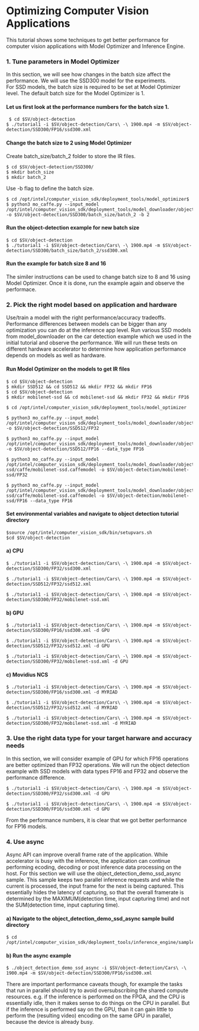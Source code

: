 # Optimizing Computer Vision Applications
This tutorial shows some techniques to get better performance for computer vision applications with Model Optimizer and Inference Engine. 


### 1. Tune parameters in Model Optimizer
In this section, we will see how changes in the batch size affect the performance. We will use the SSD300 model for the experiments.  
For SSD models, the batch size is required to be set at Model Optimizer level. The default batch size for the Model Optimizer is 1. 

#### Let us first look at the performance numbers for the batch size 1. 

	 $ cd $SV/object-detection
	$ ./tutorial1 -i $SV/object-detection/Cars\ -\ 1900.mp4 -m $SV/object-detection/SSD300/FP16/ssd300.xml


#### Change the batch size to 2 using Model Optimizer
 Create batch_size/batch_2 folder to store the IR files. 
 
 	$ cd $SV/object-detection/SSD300/
 	$ mkdir batch_size
	$ mkdir batch_2
	
Use -b flag to define the batch size.

	$ cd /opt/intel/computer_vision_sdk/deployment_tools/model_optimizer$  
	$ python3 mo_caffe.py --input_model /opt/intel/computer_vision_sdk/deployment_tools/model_downloader/object_detection/common/ssd/300/caffe/ssd300.caffemodel -o $SV/object-detection/SSD300/batch_size/batch_2 -b 2

#### Run the object-detection example for new batch size

	$ cd $SV/object-detection
	$ ./tutorial1 -i $SV/object-detection/Cars\ -\ 1900.mp4 -m $SV/object-detection/SSD300/batch_size/batch_2/ssd300.xml

#### Run the example for batch size 8 and 16
The similer instructions can be used to change batch size to 8 and 16 using Model Optimizer. Once it is done, run the example again and observe the performace. 


### 2. Pick the right model based on application and hardware
Use/train a model with the right performance/accuracy tradeoffs. Performance differences between models can be bigger than any optimization you can do at the inference app level.
Run various SSD models from model_downloader on the car detection example which we used in the initial tutorial and observe the performance. We will run these tests on different hardware accelerator to determine how application performance depends on models as well as hardware. 

#### Run Model Optimizer on the models to get IR files
	$ cd $SV/object-detection
	$ mkdir SSD512 && cd SSD512 && mkdir FP32 && mkdir FP16 
	$ cd $SV/object-detection
	$ mkdir mobilenet-ssd && cd mobilenet-ssd && mkdir FP32 && mkdir FP16 
	
	$ cd /opt/intel/computer_vision_sdk/deployment_tools/model_optimizer
	
	$ python3 mo_caffe.py --input_model /opt/intel/computer_vision_sdk/deployment_tools/model_downloader/object_detection/common/ssd/512/caffe/ssd512.caffemodel -o $SV/object-detection/SSD512/FP32
	
	$ python3 mo_caffe.py --input_model /opt/intel/computer_vision_sdk/deployment_tools/model_downloader/object_detection/common/ssd/512/caffe/ssd512.caffemodel -o $SV/object-detection/SSD512/FP16 --data_type FP16
	
	$ python3 mo_caffe.py --input_model /opt/intel/computer_vision_sdk/deployment_tools/model_downloader/object_detection/common/mobilenet-ssd/caffe/mobilenet-ssd.caffemodel -o $SV/object-detection/mobilenet-ssd/FP32
	
	$ python3 mo_caffe.py --input_model /opt/intel/computer_vision_sdk/deployment_tools/model_downloader/object_detection/common/mobilenet-ssd/caffe/mobilenet-ssd.caffemodel -o $SV/object-detection/mobilenet-ssd/FP16 --data_type FP16
		
#### Set environmental variables and navigate to object detection tutorial directory

	$source /opt/intel/computer_vision_sdk/bin/setupvars.sh
	$cd $SV/object-detection

#### a) CPU
 
 	$ ./tutorial1 -i $SV/object-detection/Cars\ -\ 1900.mp4 -m $SV/object-detection/SSD300/FP32/ssd300.xml
	
	$ ./tutorial1 -i $SV/object-detection/Cars\ -\ 1900.mp4 -m $SV/object-detection/SSD512/FP32/ssd512.xml
	
	$ ./tutorial1 -i $SV/object-detection/Cars\ -\ 1900.mp4 -m $SV/object-detection/SSD300/FP32/mobilenet-ssd.xml

#### b) GPU
 
 	$ ./tutorial1 -i $SV/object-detection/Cars\ -\ 1900.mp4 -m $SV/object-detection/SSD300/FP16/ssd300.xml -d GPU
	
	$ ./tutorial1 -i $SV/object-detection/Cars\ -\ 1900.mp4 -m $SV/object-detection/SSD512/FP32/ssd512.xml -d GPU
	
	$ ./tutorial1 -i $SV/object-detection/Cars\ -\ 1900.mp4 -m $SV/object-detection/SSD300/FP32/mobilenet-ssd.xml -d GPU


#### c) Movidius NCS

	$ ./tutorial1 -i $SV/object-detection/Cars\ -\ 1900.mp4 -m $SV/object-detection/SSD300/FP16/ssd300.xml -d MYRIAD
	
	$ ./tutorial1 -i $SV/object-detection/Cars\ -\ 1900.mp4 -m $SV/object-detection/SSD512/FP32/ssd512.xml -d MYRIAD
			
	$ ./tutorial1 -i $SV/object-detection/Cars\ -\ 1900.mp4 -m $SV/object-detection/SSD300/FP32/mobilenet-ssd.xml -d MYRIAD

### 3. Use the right data type for your target harware and accuracy needs
In this section, we will consider example of GPU for which FP16 operations are better optimized than FP32 operations. We will run the object detection example with SSD models with data types FP16 and FP32 and observe the performance difference. 

	$ ./tutorial1 -i $SV/object-detection/Cars\ -\ 1900.mp4 -m $SV/object-detection/SSD300/FP32/ssd300.xml -d GPU 
	
	$ ./tutorial1 -i $SV/object-detection/Cars\ -\ 1900.mp4 -m $SV/object-detection/SSD300/FP16/ssd300.xml -d GPU

From the performance numbers, it is clear that we got better performance for FP16 models. 


### 4. Use async
Async API can improve overall frame rate of the application. While accelerator is busy with the inference, the application can continue performing ecoding, decoding or post inference data processing on the host. For this section we will use the object_detection_demo_ssd_async sample. This sample keeps two parallel inference requests and while the current is processed, the input frame for the next is being captured. This essentially hides the latency of capturing, so that the overall framerate is determined by the MAXIMUM(detection time, input capturing time) and not the SUM(detection time, input capturing time).
#### a) Navigate to the object_detection_demo_ssd_async sample build directory

    $ cd /opt/intel/computer_vision_sdk/deployment_tools/inference_engine/samples/build/intel64/Release
    
#### b) Run the async example

    $ ./object_detection_demo_ssd_async -i $SV/object-detection/Cars\ -\ 1900.mp4 -m $SV/object-detection/SSD300/FP16/ssd300.xml

There are important performance caveats though, for example the tasks that run in parallel should try to avoid oversubscribing the shared compute resources. e.g. if the inference is performed on the FPGA, and the CPU is essentially idle, then it makes sense to do things on the CPU in parallel. But if the inference is performed say on the GPU, than it can gain little to perform the (resulting video) encoding on the same GPU in parallel, because the device is already busy.





